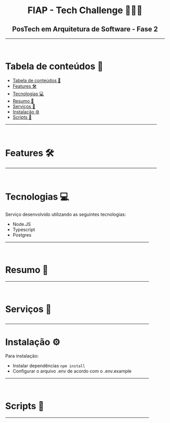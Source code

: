 <h1 align="center">FIAP - Tech Challenge  📘🧑‍💻</h1>
<h2 align="center">PosTech em Arquitetura de Software - Fase 2</h2>

<hr width="100%" align="center" >
<br>

# Tabela de conteúdos  🔗
- [Tabela de conteúdos  🔗](#tabela-de-conteúdos--)
- [Features  🛠️](#features--️)
- [Tecnologias  💻](#tecnologias--)
- [Resumo  📃](#resumo--)
- [Serviços  👷](#serviços--)
- [Instalação  ⚙️](#instalação--️)
- [Scripts  💾](#scripts--)

<hr width="95%" align="center" >
<br>

# Features  🛠️

<p></p>

<hr width="95%" align="center" >
<br>

# Tecnologias  💻

Serviço desenvolvido utilizando as seguintes tecnologias:

<!--ts-->
-   Node.JS
-   Typescript
-   Postgres
<!--te-->

<hr width="90%" align="center" >
<br>

# Resumo  📃


<hr width="90%" align="center" >
<br>


# Serviços  👷
## <b></b>

<hr  width="90%" align="center" >


# Instalação  ⚙️

Para instalação:

-   Instalar dependências `npm install`
-   Configurar o arquivo .env de acordo com o .env.example

<hr  width="90%" align="center" >
<br>

# Scripts  💾

<hr  width="90%" align="center" >
<br>

